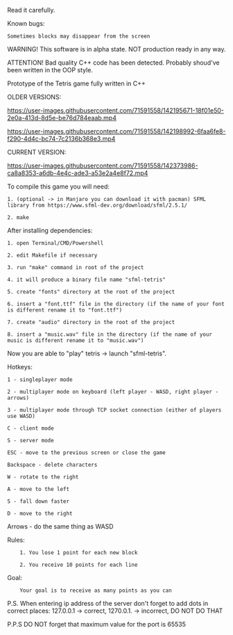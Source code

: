 Read it carefully.

Known bugs:

    Sometimes blocks may disappear from the screen

WARNING!
This software is in alpha state. NOT production ready in any way. 

ATTENTION!
Bad quality C++ code has been detected. Probably shoud've been written in the OOP style.

Prototype of the Tetris game fully written in C++

OLDER VERSIONS:

https://user-images.githubusercontent.com/71591558/142195671-18f01e50-2e0a-413d-8d5e-be76d784eaab.mp4


https://user-images.githubusercontent.com/71591558/142198992-6faa6fe8-f290-4d4c-bc74-7c2136b368e3.mp4


CURRENT VERSION:

https://user-images.githubusercontent.com/71591558/142373986-ca8a8353-a6db-4e4c-ade3-a53e2a4e8f72.mp4


To compile this game you will need:

    1. (optional -> in Manjaro you can download it with pacman) SFML library from https://www.sfml-dev.org/download/sfml/2.5.1/
    
    2. make

After installing dependencies:

    1. open Terminal/CMD/Powershell
    
    2. edit Makefile if necessary
    
    3. run "make" command in root of the project
    
    4. it will produce a binary file name "sfml-tetris"
    
    5. create "fonts" directory at the root of the project
    
    6. insert a "font.ttf" file in the directory (if the name of your font is different rename it to "font.ttf")
    
    7. create "audio" directory in the root of the project
    
    8. insert a "music.wav" file in the directory (if the name of your music is different rename it to "music.wav")

Now you are able to "play" tetris -> launch "sfml-tetris".

Hotkeys:

    1 - singleplayer mode
   
    2 - multiplayer mode on keyboard (left player - WASD, right player - arrows)
   
    3 - multiplayer mode through TCP socket connection (either of players use WASD)
   
    C - client mode
   
    S - server mode
   
    ESC - move to the previous screen or close the game
   
    Backspace - delete characters
   
    W - rotate to the right
   
    A - move to the left
   
    S - fall down faster
   
    D - move to the right
   
   Arrows - do the same thing as WASD
   
Rules:

        1. You lose 1 point for each new block
        
        2. You receive 10 points for each line

Goal:

        Your goal is to receive as many points as you can
  
P.S. When entering ip address of the server don't forget to add dots in correct places: 127.0.0.1 -> correct, 1270.0.1. -> incorrect, DO NOT DO THAT

P.P.S DO NOT forget that maximum value for the port is 65535
